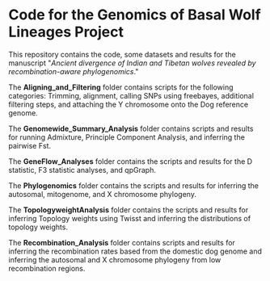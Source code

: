 # Code for the Genomics of Basal Wolf Lineages Project

This repository contains the code, some datasets and results for the manuscript "*Ancient divergence of Indian and Tibetan wolves revealed by recombination-aware phylogenomics*."

The **Aligning_and_Filtering** folder contains scripts for the following categories: Trimming, alignment, calling SNPs using freebayes, additional filtering steps, and attaching the Y chromosome onto the Dog reference genome. 

The **Genomewide_Summary_Analysis** folder contains scripts and results for running Admixture, Principle Component Analysis, and inferring the pairwise Fst. 

The **GeneFlow_Analyses** folder contains the scripts and results for the D statistic, F3 statistic analyses, and qpGraph. 

The **Phylogenomics** folder contains the scripts and results for inferring the autosomal, mitogenome, and X chromosome phylogeny. 

The **TopologyweightAnalysis** folder contains the scripts and results for inferring Topology weights using Twisst and inferring the distributions of topology weights. 

The **Recombination_Analysis** folder contains scripts and results for inferring the recombination rates based from the domestic dog genome and inferring the autosomal and X chromosome phylogeny from low recombination regions. 

